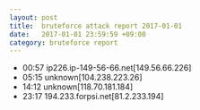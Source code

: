```yaml
---
layout: post
title:  bruteforce attack report 2017-01-01
date:   2017-01-01 23:59:59 +09:00
category: bruteforce report
---
```


* 00:57 ip226.ip-149-56-66.net[149.56.66.226]
* 05:15 unknown[104.238.223.26]
* 14:12 unknown[118.70.181.184]
* 23:17 194.233.forpsi.net[81.2.233.194]
